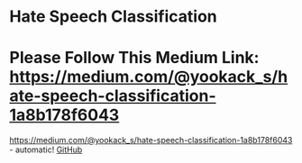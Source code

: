 # Hate Speech Classification 
# Please Follow This Medium Link: https://medium.com/@yookack_s/hate-speech-classification-1a8b178f6043
https://medium.com/@yookack_s/hate-speech-classification-1a8b178f6043 - automatic!
[GitHub](https://medium.com/@yookack_s/hate-speech-classification-1a8b178f6043) 
